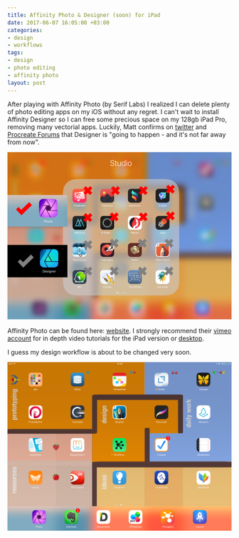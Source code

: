 ```yaml
---
title: Affinity Photo & Designer (soon) for iPad
date: 2017-06-07 16:05:00 +03:00
categories:
- design
- workflows
tags:
- design
- photo editing
- affinity photo
layout: post
---
```


After playing with Affinity Photo (by Serif Labs)  I realized I can delete plenty of photo editing apps on my iOS without any regret. I can't wait to install Affinity Designer so I can free some precious space on my 128gb iPad Pro, removing many vectorial apps. Luckily,  Matt confirms on [twitter](https://twitter.com/mattp4478/status/872355604240764928) and  [Procreate Forums](https://forums.procreate.art/index.php?topic=5842.120) that Designer is "going to happen - and it's not far away from now". 

![my studio apps](/images/studio-apps.png)

Affinity Photo can be found here: [website](https://affinity.serif.com/en-gb/photo/ipad/). I strongly recommend their [vimeo account](https://vimeo.com/macaffinity) for in depth video tutorials for the iPad version or [desktop](https://affinity.serif.com/forum/index.php?/topic/10119-official-affinity-photo-desktop-video-tutorials-200/).

I guess my design workflow is about to be changed very soon. 

![my iPad second screen](/images/designtab.png)



